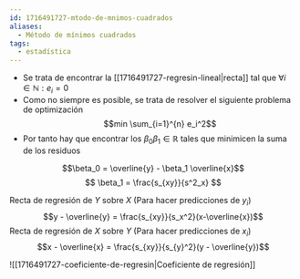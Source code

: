 ```yaml
---
id: 1716491727-mtodo-de-mnimos-cuadrados
aliases:
  - Método de mínimos cuadrados
tags:
  - estadística
---
```



- Se trata de encontrar la [[1716491727-regresin-lineal|recta]] tal que $\forall i \in \mathbb{N}:e_i = 0$
- Como no siempre es posible, se trata de resolver el siguiente problema de optimización $$min \sum_{i=1}^{n} e_i^2$$
- Por tanto hay que encontrar los $\beta_0 \beta_1 \in \mathbb{R}$ tales que minimicen la suma de los residuos

$$\beta_0 = \overline{y} - \beta_1 \overline{x}$$
$$
\beta_1 = \frac{s_{xy}}{s^2_x}
$$

Recta de regresión de $Y$ sobre $X$ (Para hacer predicciones de $y_i$)
$$y - \overline{y} = \frac{s_{xy}}{s_x^2}(x-\overline{x})$$
Recta de regresión de $X$ sobre $Y$ (Para hacer predicciones de $x_i$)
$$x - \overline{x} = \frac{s_{xy}}{s_{y}^2}(y - \overline{y})$$

![[1716491727-coeficiente-de-regresin|Coeficiente de regresión]]